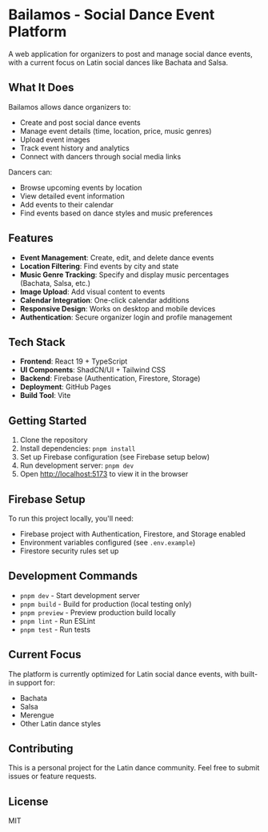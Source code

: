 # Bailamos - Social Dance Event Platform

A web application for organizers to post and manage social dance events, with a current focus on Latin social dances like Bachata and Salsa.

## What It Does

Bailamos allows dance organizers to:
- Create and post social dance events
- Manage event details (time, location, price, music genres)
- Upload event images
- Track event history and analytics
- Connect with dancers through social media links

Dancers can:
- Browse upcoming events by location
- View detailed event information
- Add events to their calendar
- Find events based on dance styles and music preferences

## Features

- **Event Management**: Create, edit, and delete dance events
- **Location Filtering**: Find events by city and state
- **Music Genre Tracking**: Specify and display music percentages (Bachata, Salsa, etc.)
- **Image Upload**: Add visual content to events
- **Calendar Integration**: One-click calendar additions
- **Responsive Design**: Works on desktop and mobile devices
- **Authentication**: Secure organizer login and profile management

## Tech Stack

- **Frontend**: React 19 + TypeScript
- **UI Components**: ShadCN/UI + Tailwind CSS
- **Backend**: Firebase (Authentication, Firestore, Storage)
- **Deployment**: GitHub Pages
- **Build Tool**: Vite

## Getting Started

1. Clone the repository
2. Install dependencies: `pnpm install`
3. Set up Firebase configuration (see Firebase setup below)
4. Run development server: `pnpm dev`
5. Open [http://localhost:5173](http://localhost:5173) to view it in the browser

## Firebase Setup

To run this project locally, you'll need:
- Firebase project with Authentication, Firestore, and Storage enabled
- Environment variables configured (see `.env.example`)
- Firestore security rules set up

## Development Commands

- `pnpm dev` - Start development server
- `pnpm build` - Build for production (local testing only)
- `pnpm preview` - Preview production build locally
- `pnpm lint` - Run ESLint
- `pnpm test` - Run tests

## Current Focus

The platform is currently optimized for Latin social dance events, with built-in support for:
- Bachata
- Salsa
- Merengue
- Other Latin dance styles

## Contributing

This is a personal project for the Latin dance community. Feel free to submit issues or feature requests.

## License

MIT
